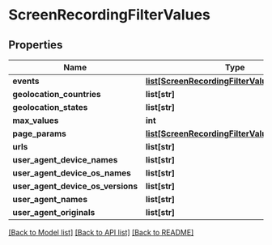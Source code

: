 # ScreenRecordingFilterValues

## Properties
Name | Type | Description | Notes
------------ | ------------- | ------------- | -------------
**events** | [**list[ScreenRecordingFilterValuesEvent]**](ScreenRecordingFilterValuesEvent.md) |  | [optional] 
**geolocation_countries** | **list[str]** |  | [optional] 
**geolocation_states** | **list[str]** |  | [optional] 
**max_values** | **int** |  | [optional] 
**page_params** | [**list[ScreenRecordingFilterValuesPageParam]**](ScreenRecordingFilterValuesPageParam.md) |  | [optional] 
**urls** | **list[str]** |  | [optional] 
**user_agent_device_names** | **list[str]** |  | [optional] 
**user_agent_device_os_names** | **list[str]** |  | [optional] 
**user_agent_device_os_versions** | **list[str]** |  | [optional] 
**user_agent_names** | **list[str]** |  | [optional] 
**user_agent_originals** | **list[str]** |  | [optional] 

[[Back to Model list]](../README.md#documentation-for-models) [[Back to API list]](../README.md#documentation-for-api-endpoints) [[Back to README]](../README.md)


